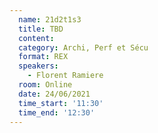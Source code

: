 ```yaml
---
  name: 21d2t1s3
  title: TBD
  content:
  category: Archi, Perf et Sécu
  format: REX
  speakers: 
    - Florent Ramiere
  room: Online
  date: 24/06/2021
  time_start: '11:30'
  time_end: '12:30'
---
```

